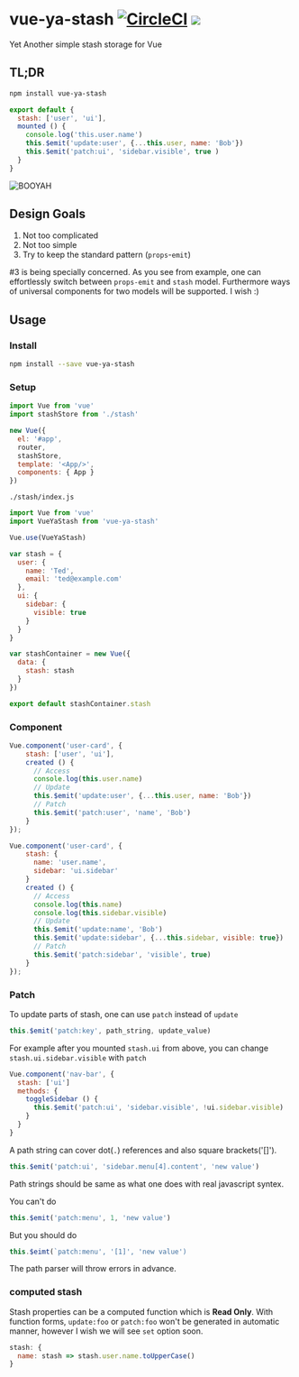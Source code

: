# vue-ya-stash [![CircleCI](https://circleci.com/gh/qgp9/vue-ya-stash.svg?style=shield)](https://circleci.com/gh/qgp9/vue-ya-stash) ![](https://img.shields.io/badge/VUE-YA-brightgreen.svg)
Yet Another simple stash storage for Vue

## TL;DR
```bash
npm install vue-ya-stash
```
```js
export default {
  stash: ['user', 'ui'],
  mounted () {
    console.log('this.user.name')
    this.$emit('update:user', {...this.user, name: 'Bob'})
    this.$emit('patch:ui', 'sidebar.visible', true )
  }
}  
```
![BOOYAH](http://i.imgur.com/JoeKDOC.png)


## Design Goals

1. Not too complicated
2. Not too simple
3. Try to keep the standard pattern (`props`-`emit`)

#3 is being specially concerned.
As you see from example, one can effortlessly switch between `props-emit` and `stash` model.
Furthermore ways of universal components for two models will be supported. I wish :)   


## Usage
### Install
```sh
npm install --save vue-ya-stash
```
### Setup
```js
import Vue from 'vue'
import stashStore from './stash'

new Vue({
  el: '#app',
  router,
  stashStore,
  template: '<App/>',
  components: { App }
})
```

`./stash/index.js`
```js
import Vue from 'vue'
import VueYaStash from 'vue-ya-stash'

Vue.use(VueYaStash)

var stash = {
  user: {
    name: 'Ted',
    email: 'ted@example.com'
  },
  ui: {
    sidebar: {
      visible: true
    }
  }
}

var stashContainer = new Vue({
  data: {
    stash: stash
  }
})

export default stashContainer.stash
```

### Component
```js
Vue.component('user-card', {
    stash: ['user', 'ui'],
    created () {
      // Access
      console.log(this.user.name)
      // Update
      this.$emit('update:user', {...this.user, name: 'Bob'})
      // Patch
      this.$emit('patch:user', 'name', 'Bob')
    }
});
```

```js
Vue.component('user-card', {
    stash: {
      name: 'user.name',
      sidebar: 'ui.sidebar'
    }
    created () {
      // Access
      console.log(this.name)
      console.log(this.sidebar.visible)
      // Update
      this.$emit('update:name', 'Bob')
      this.$emit('update:sidebar', {...this.sidebar, visible: true})
      // Patch
      this.$emit('patch:sidebar', 'visible', true)
    }
});
```

### Patch
To update parts of stash, one can use `patch` instead of `update`
```js
this.$emit('patch:key', path_string, update_value)
```

For example after you mounted `stash.ui` from above, you can change `stash.ui.sidebar.visible` with `patch`
```js
Vue.component('nav-bar', {
  stash: ['ui']
  methods: {
    toggleSidebar () {
      this.$emit('patch:ui', 'sidebar.visible', !ui.sidebar.visible)
    }
  }
}
```

A path string can cover dot(`.`) references and also square brackets('[]').
```js
this.$emit('patch:ui', 'sidebar.menu[4].content', 'new value')
```
Path strings should be same as what one does with real javascript syntex.

You can't do
```js
this.$emit('patch:menu', 1, 'new value')
```
But you should do
```js
this.$eimt(`patch:menu', '[1]', 'new value')
```

The path parser will throw errors in advance.

### computed stash

Stash properties can be a computed function which is **Read Only**. 
With function forms, `update:foo` or `patch:foo` won't be generated in automatic manner, however I wish we will see `set` option soon.
```js
stash: {
  name: stash => stash.user.name.toUpperCase()
}
```

